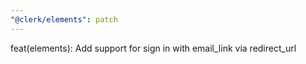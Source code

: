 ```yaml
---
"@clerk/elements": patch
---
```


feat(elements): Add support for sign in with email_link via redirect_url
